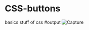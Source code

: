 # CSS-buttons
basics stuff of css
#output
![Capture](https://user-images.githubusercontent.com/95372432/167828288-bc4363eb-9b73-4f91-b7ef-76ff28ef75f6.PNG)
